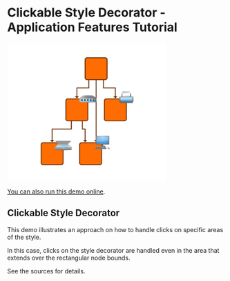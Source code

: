 # Clickable Style Decorator - Application Features Tutorial

<img src="../../resources/image/tutorial3step5.png" alt="demo-thumbnail" height="320"/>

[You can also run this demo online](https://live.yworks.com/demos/03-tutorial-application-features/clickable-style-decorator/index.html).

## Clickable Style Decorator

This demo illustrates an approach on how to handle clicks on specific areas of the style.

In this case, clicks on the style decorator are handled even in the area that extends over the rectangular node bounds.

See the sources for details.
